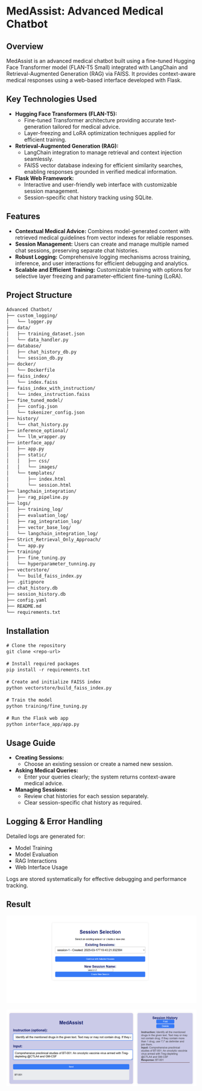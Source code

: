 # MedAssist: Advanced Medical Chatbot

## Overview

MedAssist is an advanced medical chatbot built using a fine-tuned Hugging Face Transformer model (FLAN-T5 Small) integrated with LangChain and Retrieval-Augmented Generation (RAG) via FAISS. It provides context-aware medical responses using a web-based interface developed with Flask.

## Key Technologies Used

* **Hugging Face Transformers (FLAN-T5):**
  * Fine-tuned Transformer architecture providing accurate text-generation tailored for medical advice.
  * Layer-freezing and LoRA optimization techniques applied for efficient training.
* **Retrieval-Augmented Generation (RAG):**
  * LangChain integration to manage retrieval and context injection seamlessly.
  * FAISS vector database indexing for efficient similarity searches, enabling responses grounded in verified medical information.
* **Flask Web Framework:**
  * Interactive and user-friendly web interface with customizable session management.
  * Session-specific chat history tracking using SQLite.

## Features

* **Contextual Medical Advice:** Combines model-generated content with retrieved medical guidelines from vector indexes for reliable responses.
* **Session Management:** Users can create and manage multiple named chat sessions, preserving separate chat histories.
* **Robust Logging:** Comprehensive logging mechanisms across training, inference, and user interactions for efficient debugging and analytics.
* **Scalable and Efficient Training:** Customizable training with options for selective layer freezing and parameter-efficient fine-tuning (LoRA).

## Project Structure

```
Advanced Chatbot/
├── custom_logging/
│   └── logger.py
├── data/
│   ├── training_dataset.json
│   └── data_handler.py
├── database/
│   ├── chat_history_db.py
│   └── session_db.py
├── docker/
│   └── Dockerfile
├── faiss_index/
│   └── index.faiss
├── faiss_index_with_instruction/
│   └── index_instruction.faiss
├── fine_tuned_model/
│   ├── config.json
│   └── tokenizer_config.json
├── history/
│   └── chat_history.py
├── inference_optional/
│   └── llm_wrapper.py
├── interface_app/
│   ├── app.py
│   ├── static/
│   │   ├── css/
│   │   └── images/
│   └── templates/
│       ├── index.html
│       └── session.html
├── langchain_integration/
│   ├── rag_pipeline.py
├── logs/
│   ├── training_log/
│   ├── evaluation_log/
│   ├── rag_integration_log/
│   ├── vector_base_log/
│   └── langchain_integration_log/
├── Strict_Retrieval_Only_Approach/
│   └── app.py
├── training/
│   ├── fine_tuning.py
│   └── hyperparameter_tunning.py
├── vectorstore/
│   └── build_faiss_index.py
├── .gitignore
├── chat_history.db
├── session_history.db
├── config.yaml
├── README.md
└── requirements.txt

```

## Installation

```
# Clone the repository
git clone <repo-url>

# Install required packages
pip install -r requirements.txt

# Create and initialize FAISS index
python vectorstore/build_faiss_index.py

# Train the model
python training/fine_tuning.py

# Run the Flask web app
python interface_app/app.py
```

## Usage Guide

* **Creating Sessions:**
  * Choose an existing session or create a named new session.
* **Asking Medical Queries:**
  * Enter your queries clearly; the system returns context-aware medical advice.
* **Managing Sessions:**
  * Review chat histories for each session separately.
  * Clear session-specific chat history as required.

## Logging & Error Handling

Detailed logs are generated for:

* Model Training
* Model Evaluation
* RAG Interactions
* Web Interface Usage

Logs are stored systematically for effective debugging and performance tracking.

## Result

![1742227345245](image/README/1742227345245.png)

![1742227413945](image/README/1742227413945.png)
